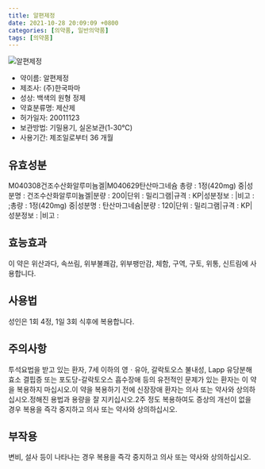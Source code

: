 ```yaml
---
title: 알편제정
date: 2021-10-28 20:09:09 +0800
categories: [의약품, 일반의약품]
tags: [의약품]
---
```

![알편제정](https://nedrug.mfds.go.kr/pbp/cmn/itemImageDownload/154599011651100088)

- 약이름: 알편제정
- 제조사: (주)한국파마
- 성상: 백색의 원형 정제
- 약효분류명: 제산제
- 허가일자: 20011123
- 보관방법: 기밀용기, 실온보관(1-30℃)
- 사용기간: 제조일로부터 36 개월
## 유효성분
M040308건조수산화알루미늄겔|M040629탄산마그네슘
총량 : 1정(420mg) 중|성분명 : 건조수산화알루미늄겔|분량 : 200|단위 : 밀리그램|규격 : KP|성분정보 : |비고 : ;총량 : 1정(420mg) 중|성분명 : 탄산마그네슘|분량 : 120|단위 : 밀리그램|규격 : KP|성분정보 : |비고 :
## 효능효과
이 약은 위산과다, 속쓰림, 위부불쾌감, 위부팽만감, 체함, 구역, 구토, 위통, 신트림에 사용합니다.
## 사용법
성인은 1회 4정, 1일 3회 식후에 복용합니다.
## 주의사항
투석요법을 받고 있는 환자, 7세 이하의 영ㆍ유아, 갈락토오스 불내성, Lapp 유당분해효소 결핍증 또는 포도당-갈락토오스 흡수장애 등의 유전적인 문제가 있는 환자는 이 약을 복용하지 마십시오.이 약을 복용하기 전에 신장장애 환자는 의사 또는 약사와 상의하십시오.정해진 용법과 용량을 잘 지키십시오.2주 정도 복용하여도 증상의 개선이 없을 경우 복용을 즉각 중지하고 의사 또는 약사와 상의하십시오.
## 부작용
변비, 설사 등이 나타나는 경우 복용을 즉각 중지하고 의사 또는 약사와 상의하십시오.
